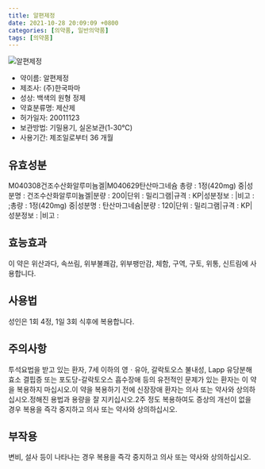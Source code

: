 ```yaml
---
title: 알편제정
date: 2021-10-28 20:09:09 +0800
categories: [의약품, 일반의약품]
tags: [의약품]
---
```

![알편제정](https://nedrug.mfds.go.kr/pbp/cmn/itemImageDownload/154599011651100088)

- 약이름: 알편제정
- 제조사: (주)한국파마
- 성상: 백색의 원형 정제
- 약효분류명: 제산제
- 허가일자: 20011123
- 보관방법: 기밀용기, 실온보관(1-30℃)
- 사용기간: 제조일로부터 36 개월
## 유효성분
M040308건조수산화알루미늄겔|M040629탄산마그네슘
총량 : 1정(420mg) 중|성분명 : 건조수산화알루미늄겔|분량 : 200|단위 : 밀리그램|규격 : KP|성분정보 : |비고 : ;총량 : 1정(420mg) 중|성분명 : 탄산마그네슘|분량 : 120|단위 : 밀리그램|규격 : KP|성분정보 : |비고 :
## 효능효과
이 약은 위산과다, 속쓰림, 위부불쾌감, 위부팽만감, 체함, 구역, 구토, 위통, 신트림에 사용합니다.
## 사용법
성인은 1회 4정, 1일 3회 식후에 복용합니다.
## 주의사항
투석요법을 받고 있는 환자, 7세 이하의 영ㆍ유아, 갈락토오스 불내성, Lapp 유당분해효소 결핍증 또는 포도당-갈락토오스 흡수장애 등의 유전적인 문제가 있는 환자는 이 약을 복용하지 마십시오.이 약을 복용하기 전에 신장장애 환자는 의사 또는 약사와 상의하십시오.정해진 용법과 용량을 잘 지키십시오.2주 정도 복용하여도 증상의 개선이 없을 경우 복용을 즉각 중지하고 의사 또는 약사와 상의하십시오.
## 부작용
변비, 설사 등이 나타나는 경우 복용을 즉각 중지하고 의사 또는 약사와 상의하십시오.
